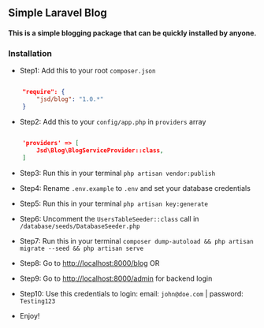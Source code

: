 ## Simple Laravel Blog

#### This is a simple blogging package that can be quickly installed by anyone.

### Installation

- Step1: Add this to your root `composer.json`

```json

	"require": {
	    "jsd/blog": "1.0.*"
	}

```

- Step2: Add this to your `config/app.php` in `providers` array

```json

	'providers' => [
	    Jsd\Blog\BlogServiceProvider::class,
	]

```

- Step3: Run this in your terminal `php artisan vendor:publish`

- Step4: Rename `.env.example` to `.env` and set your database credentials

- Step5: Run this in your terminal `php artisan key:generate`

- Step6: Uncomment the `UsersTableSeeder::class` call in `/database/seeds/DatabaseSeeder.php`

- Step7: Run this in your terminal `composer dump-autoload && php artisan migrate --seed && php artisan serve`

- Step8: Go to [http://localhost:8000/blog](http://localhost:8000/blog) OR

- Step9: Go to [http://localhost:8000/admin](http://localhost:8000/admin) for backend login

- Step10: Use this credentials to login: email: `john@doe.com` | password: `Testing123`

- Enjoy!
